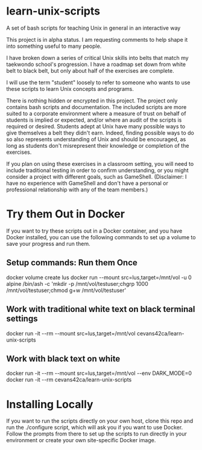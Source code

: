 # learn-unix-scripts
A set of bash scripts for teaching Unix in general in an interactive way

This project is in alpha status.  I am requesting comments to help shape it into something useful to many people.

I have broken down a series of critical Unix skills into belts that match my taekwondo school's progression.  I have a roadmap set down from white belt to black belt, but only about half of the exercises are complete.

I will use the term "student" loosely to refer to someone who wants to use these scripts to learn Unix concepts and programs.

There is nothing hidden or encrypted in this project.  The project only contains bash scripts and documentation.  The included scripts are more suited to a corporate environment where a measure of trust on behalf of students is implied or expected, and/or where an audit of the scripts is required or desired.  Students adept at Unix have many possible ways to give themselves a belt they didn't earn.  Indeed, finding possible ways to do so also represents understanding of Unix and should be encouraged, as long as students don't misrepresent their knowledge or completion of the exercises.

If you plan on using these exercises in a classroom setting, you will need to include traditional testing in order to confirm understanding, or you might consider a project with different goals, such as GameShell.  (Disclaimer:  I have no experience with GameShell and don't have a personal or professional relationship with any of the team members.)

# Try them Out in Docker

If you want to try these scripts out in a Docker container, and you have Docker installed, you can use the following commands to set up a volume to save your progress and run them.

## Setup commands:  Run them Once
docker volume create lus
docker run --mount src=lus,target=/mnt/vol -u 0 alpine /bin/ash -c 'mkdir -p /mnt/vol/testuser;chgrp 1000 /mnt/vol/testuser;chmod g+w /mnt/vol/testuser'

## Work with traditional white text on black terminal settings
docker run -it --rm --mount src=lus,target=/mnt/vol cevans42ca/learn-unix-scripts

## Work with black text on white
docker run -it --rm --mount src=lus,target=/mnt/vol --env DARK_MODE=0 docker run -it --rm cevans42ca/learn-unix-scripts

# Installing Locally

If you want to run the scripts directly on your own host, clone this repo and run the ./configure script, which will ask you if you want to use Docker.  Follow the prompts from there to set up the scripts to run directly in your environment or create your own site-specific Docker image.

